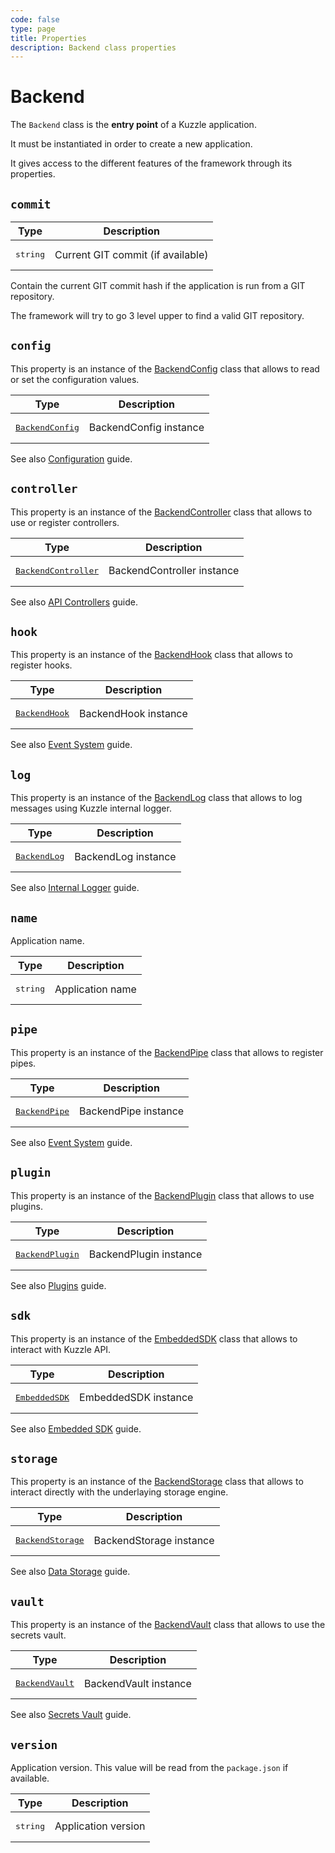 ```yaml
---
code: false
type: page
title: Properties
description: Backend class properties
---
```


# Backend

The `Backend` class is the **entry point** of a Kuzzle application.  

It must be instantiated in order to create a new application.  

It gives access to the different features of the framework through its properties.

## `commit`

| Type              | Description                       |
|-------------------|-----------------------------------|
| <pre>string</pre> | Current GIT commit (if available) |

Contain the current GIT commit hash if the application is run from a GIT repository.  

The framework will try to go 3 level upper to find a valid GIT repository.

## `config`

This property is an instance of the [BackendConfig](/core/2/framework/classes/backend-config) class that allows to read or set the configuration values.  

| Type                                                                 | Description            |
|----------------------------------------------------------------------|------------------------|
| <pre>[BackendConfig](/core/2/framework/classes/backend-config)</pre> | BackendConfig instance |

See also [Configuration](/core/2/guides/advanced/8-configuration) guide.

## `controller`

This property is an instance of the [BackendController](/core/2/framework/classes/backend-controller) class that allows to use or register controllers.  

| Type                                                                         | Description                |
|------------------------------------------------------------------------------|----------------------------|
| <pre>[BackendController](/core/2/framework/classes/backend-controller)</pre> | BackendController instance |

See also [API Controllers](/core/2/guides/develop-on-kuzzle/2-api-controllers) guide.

## `hook`

This property is an instance of the [BackendHook](/core/2/framework/classes/backend-hook) class that allows to register hooks.  

| Type                                                             | Description          |
|------------------------------------------------------------------|----------------------|
| <pre>[BackendHook](/core/2/framework/classes/backend-hook)</pre> | BackendHook instance |

See also [Event System](/core/2/guides/main-concepts/3-event-system#hook) guide.


<!-- 

@todo Document this property once the ErrorManager has been converted to TS
## `kerror` 

-->

## `log`

This property is an instance of the [BackendLog](/core/2/framework/classes/backend-logger) class that allows to log messages using Kuzzle internal logger.  

| Type                                                              | Description         |
|-------------------------------------------------------------------|---------------------|
| <pre>[BackendLog](/core/2/framework/classes/backend-logger)</pre> | BackendLog instance |

See also [Internal Logger](/core/2/guides/advanced/10-internal-logger) guide.

## `name`

Application name.

| Type              | Description      |
|-------------------|------------------|
| <pre>string</pre> | Application name |

## `pipe`

This property is an instance of the [BackendPipe](/core/2/framework/classes/backend-pipe) class that allows to register pipes.  

| Type                                                             | Description          |
|------------------------------------------------------------------|----------------------|
| <pre>[BackendPipe](/core/2/framework/classes/backend-pipe)</pre> | BackendPipe instance |

See also [Event System](/core/2/guides/main-concepts/3-event-system#pipe) guide.

## `plugin`

This property is an instance of the [BackendPlugin](/core/2/framework/classes/backend-plugin) class that allows to use plugins.  

| Type                                                                 | Description            |
|----------------------------------------------------------------------|------------------------|
| <pre>[BackendPlugin](/core/2/framework/classes/backend-plugin)</pre> | BackendPlugin instance |

See also [Plugins](/core/2/guides/develop-on-kuzzle/4-external-plugins) guide.

## `sdk`

This property is an instance of the [EmbeddedSDK](/core/2/framework/classes/embedded-sdk) class that allows to interact with Kuzzle API.  

| Type                                                             | Description          |
|------------------------------------------------------------------|----------------------|
| <pre>[EmbeddedSDK](/core/2/framework/classes/embedded-sdk)</pre> | EmbeddedSDK instance |

See also [Embedded SDK](/core/2/guides/develop-on-kuzzle/1-embedded-sdk) guide.

## `storage`

This property is an instance of the [BackendStorage](/core/2/framework/classes/backend-storage) class that allows to interact directly with the underlaying storage engine.  

| Type                                                                   | Description             |
|------------------------------------------------------------------------|-------------------------|
| <pre>[BackendStorage](/core/2/framework/classes/backend-storage)</pre> | BackendStorage instance |

See also [Data Storage](/core/2/guides/main-concepts/2-data-storage#integrated-elasticsearch-client) guide.

## `vault`

This property is an instance of the [BackendVault](/core/2/framework/classes/backend-vault) class that allows to use the secrets vault.  

| Type                                                               | Description           |
|--------------------------------------------------------------------|-----------------------|
| <pre>[BackendVault](/core/2/framework/classes/backend-vault)</pre> | BackendVault instance |

See also [Secrets Vault](/core/2/guides/advanced/1-secrets-vault) guide.

## `version`

Application version. This value will be read from the `package.json` if available.

| Type              | Description         |
|-------------------|---------------------|
| <pre>string</pre> | Application version |
